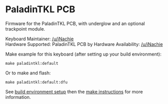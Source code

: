 # PaladinTKL PCB

Firmware for the PaladinTKL PCB, with underglow and an optional
trackpoint module.

Keyboard Maintainer: [/u/iNachie](https://github.com/nachie)  
Hardware Supported: PaladinTKL PCB by
Hardware Availability: [/u/iNachie](https://www.reddit.com/user/inachie/)

Make example for this keyboard (after setting up your build environment):

    make paladintkl:default

Or to make and flash:

    make paladintkl:default:dfu


See [build environment setup](https://docs.qmk.fm/build_environment_setup.html) then the [make instructions](https://docs.qmk.fm/make_instructions.html) for more information.
